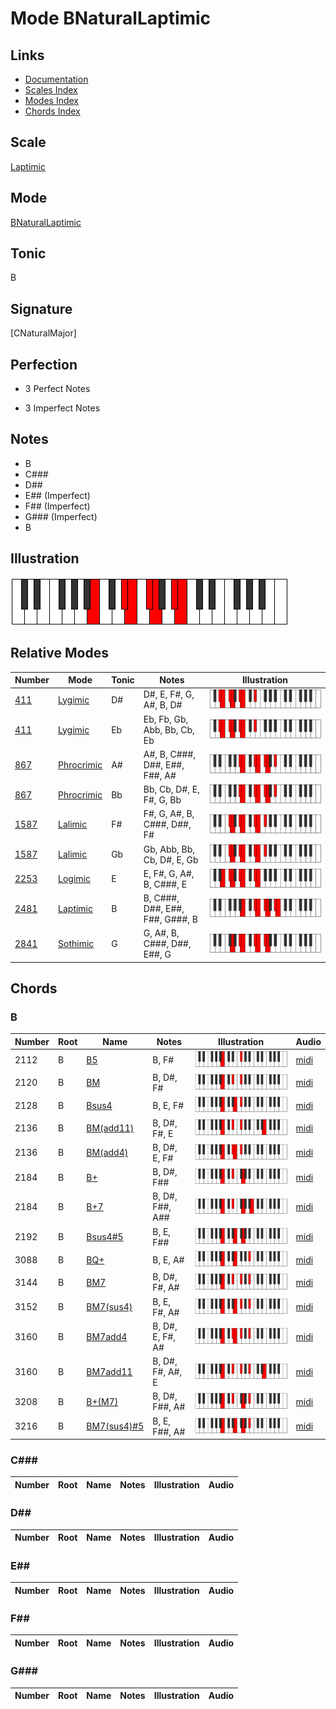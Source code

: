 # Mode BNaturalLaptimic

## Links

- [Documentation](index.md)
- [Scales Index](Scales.md)
- [Modes Index](Modes.md)
- [Chords Index](Chords.md)

## Scale

[Laptimic](ScaleLaptimic.md)

## Mode

[BNaturalLaptimic](ModeBNaturalLaptimic.md)

## Tonic

B

## Signature

[CNaturalMajor]

## Perfection

 - 3 Perfect Notes

 - 3 Imperfect Notes

## Notes

- B
- C###
- D##
- E## (Imperfect)
- F## (Imperfect)
- G### (Imperfect)
- B

## Illustration

![BNaturalLaptimic](ModeBNaturalLaptimic.png)

## Relative Modes

| Number | Mode | Tonic | Notes | Illustration |
|--------|------|-------|-------|--------------|
| [411](https://ianring.com/musictheory/scales/411) | [Lygimic](ModeLygimic.md) | D# | D#, E, F#, G, A#, B, D# | ![DSharpLygimic](ModeDSharpLygimic.png) |
| [411](https://ianring.com/musictheory/scales/411) | [Lygimic](ModeLygimic.md) | Eb | Eb, Fb, Gb, Abb, Bb, Cb, Eb | ![EFlatLygimic](ModeEFlatLygimic.png) |
| [867](https://ianring.com/musictheory/scales/867) | [Phrocrimic](ModePhrocrimic.md) | A# | A#, B, C###, D##, E##, F##, A# | ![ASharpPhrocrimic](ModeASharpPhrocrimic.png) |
| [867](https://ianring.com/musictheory/scales/867) | [Phrocrimic](ModePhrocrimic.md) | Bb | Bb, Cb, D#, E, F#, G, Bb | ![BFlatPhrocrimic](ModeBFlatPhrocrimic.png) |
| [1587](https://ianring.com/musictheory/scales/1587) | [Lalimic](ModeLalimic.md) | F# | F#, G, A#, B, C###, D##, F# | ![FSharpLalimic](ModeFSharpLalimic.png) |
| [1587](https://ianring.com/musictheory/scales/1587) | [Lalimic](ModeLalimic.md) | Gb | Gb, Abb, Bb, Cb, D#, E, Gb | ![GFlatLalimic](ModeGFlatLalimic.png) |
| [2253](https://ianring.com/musictheory/scales/2253) | [Logimic](ModeLogimic.md) | E | E, F#, G, A#, B, C###, E | ![ENaturalLogimic](ModeENaturalLogimic.png) |
| [2481](https://ianring.com/musictheory/scales/2481) | [Laptimic](ModeLaptimic.md) | B | B, C###, D##, E##, F##, G###, B | ![BNaturalLaptimic](ModeBNaturalLaptimic.png) |
| [2841](https://ianring.com/musictheory/scales/2841) | [Sothimic](ModeSothimic.md) | G | G, A#, B, C###, D##, E##, G | ![GNaturalSothimic](ModeGNaturalSothimic.png) |

## Chords

### B

| Number | Root | Name | Notes | Illustration | Audio |
|--------|------|------|-------|--------------|-------|
| 2112 | B | [B5](ChordBNaturalPowerChord.md) | B, F# | ![B5](ChordBNaturalPowerChordRootPosition.png) | [midi](ChordBNaturalPowerChordRootPosition.mid) |
| 2120 | B | [BM](ChordBNaturalMajor.md) | B, D#, F# | ![BM](ChordBNaturalMajorRootPosition.png) | [midi](ChordBNaturalMajorRootPosition.mid) |
| 2128 | B | [Bsus4](ChordBNaturalSuspendedFourth.md) | B, E, F# | ![Bsus4](ChordBNaturalSuspendedFourthRootPosition.png) | [midi](ChordBNaturalSuspendedFourthRootPosition.mid) |
| 2136 | B | [BM(add11)](ChordBNaturalMajorAddEleventh.md) | B, D#, F#, E | ![BM(add11)](ChordBNaturalMajorAddEleventhRootPosition.png) | [midi](ChordBNaturalMajorAddEleventhRootPosition.mid) |
| 2136 | B | [BM(add4)](ChordBNaturalMajorAddFourth.md) | B, D#, E, F# | ![BM(add4)](ChordBNaturalMajorAddFourthRootPosition.png) | [midi](ChordBNaturalMajorAddFourthRootPosition.mid) |
| 2184 | B | [B+](ChordBNaturalAugmented.md) | B, D#, F## | ![B+](ChordBNaturalAugmentedRootPosition.png) | [midi](ChordBNaturalAugmentedRootPosition.mid) |
| 2184 | B | [B+7](ChordBNaturalAugmentedAugmentedSeventh.md) | B, D#, F##, A## | ![B+7](ChordBNaturalAugmentedAugmentedSeventhRootPosition.png) | [midi](ChordBNaturalAugmentedAugmentedSeventhRootPosition.mid) |
| 2192 | B | [Bsus4#5](ChordBNaturalSuspendedFourthSharpFifth.md) | B, E, F## | ![Bsus4#5](ChordBNaturalSuspendedFourthSharpFifthRootPosition.png) | [midi](ChordBNaturalSuspendedFourthSharpFifthRootPosition.mid) |
| 3088 | B | [BQ+](ChordBNaturalQuartalAugmented.md) | B, E, A# | ![BQ+](ChordBNaturalQuartalAugmentedRootPosition.png) | [midi](ChordBNaturalQuartalAugmentedRootPosition.mid) |
| 3144 | B | [BM7](ChordBNaturalMajorSeventh.md) | B, D#, F#, A# | ![BM7](ChordBNaturalMajorSeventhRootPosition.png) | [midi](ChordBNaturalMajorSeventhRootPosition.mid) |
| 3152 | B | [BM7(sus4)](ChordBNaturalMajorSeventhSuspendedFourth.md) | B, E, F#, A# | ![BM7(sus4)](ChordBNaturalMajorSeventhSuspendedFourthRootPosition.png) | [midi](ChordBNaturalMajorSeventhSuspendedFourthRootPosition.mid) |
| 3160 | B | [BM7add4](ChordBNaturalMajorSeventhAddFourth.md) | B, D#, E, F#, A# | ![BM7add4](ChordBNaturalMajorSeventhAddFourthRootPosition.png) | [midi](ChordBNaturalMajorSeventhAddFourthRootPosition.mid) |
| 3160 | B | [BM7add11](ChordBNaturalMajorSeventhAddEleventh.md) | B, D#, F#, A#, E | ![BM7add11](ChordBNaturalMajorSeventhAddEleventhRootPosition.png) | [midi](ChordBNaturalMajorSeventhAddEleventhRootPosition.mid) |
| 3208 | B | [B+(M7)](ChordBNaturalAugmentedMajorSeventh.md) | B, D#, F##, A# | ![B+(M7)](ChordBNaturalAugmentedMajorSeventhRootPosition.png) | [midi](ChordBNaturalAugmentedMajorSeventhRootPosition.mid) |
| 3216 | B | [BM7(sus4)#5](ChordBNaturalMajorSeventhSuspendedFourthSharpFifth.md) | B, E, F##, A# | ![BM7(sus4)#5](ChordBNaturalMajorSeventhSuspendedFourthSharpFifthRootPosition.png) | [midi](ChordBNaturalMajorSeventhSuspendedFourthSharpFifthRootPosition.mid) |

### C###

| Number | Root | Name | Notes | Illustration | Audio |
|--------|------|------|-------|--------------|-------|

### D##

| Number | Root | Name | Notes | Illustration | Audio |
|--------|------|------|-------|--------------|-------|

### E##

| Number | Root | Name | Notes | Illustration | Audio |
|--------|------|------|-------|--------------|-------|

### F##

| Number | Root | Name | Notes | Illustration | Audio |
|--------|------|------|-------|--------------|-------|

### G###

| Number | Root | Name | Notes | Illustration | Audio |
|--------|------|------|-------|--------------|-------|

